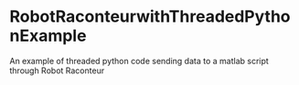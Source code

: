 # RobotRaconteurwithThreadedPythonExample
An example of threaded python code sending data to a matlab script through Robot Raconteur
